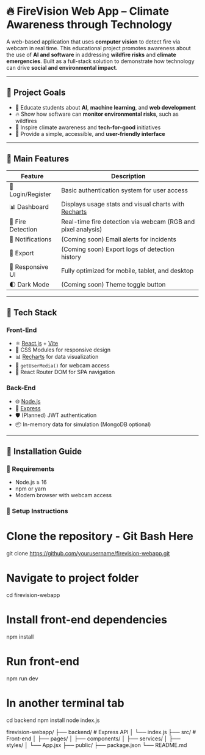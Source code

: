 # 🔥 FireVision Web App – Climate Awareness through Technology

A web-based application that uses **computer vision** to detect fire via webcam in real time. This educational project promotes awareness about the use of **AI and software** in addressing **wildfire risks** and **climate emergencies**. Built as a full-stack solution to demonstrate how technology can drive **social and environmental impact**.

---

## 🎯 Project Goals

- 🧠 Educate students about **AI**, **machine learning**, and **web development**
- 🔥 Show how software can **monitor environmental risks**, such as wildfires
- 🌱 Inspire climate awareness and **tech-for-good** initiatives
- 🎨 Provide a simple, accessible, and **user-friendly interface**

---

## 🚀 Main Features

| Feature           | Description                                                               |
|------------------|---------------------------------------------------------------------------|
| 🔐 Login/Register | Basic authentication system for user access                              |
| 📊 Dashboard      | Displays usage stats and visual charts with [Recharts](https://recharts.org/) |
| 🎥 Fire Detection | Real-time fire detection via webcam (RGB and pixel analysis)             |
| 📨 Notifications  | (Coming soon) Email alerts for incidents                                 |
| 📁 Export         | (Coming soon) Export logs of detection history                           |
| 📱 Responsive UI  | Fully optimized for mobile, tablet, and desktop                          |
| 🌓 Dark Mode      | (Coming soon) Theme toggle button                                        |

---

## 🧪 Tech Stack

### Front-End

- ⚛️ [React.js](https://reactjs.org/) + [Vite](https://vitejs.dev/)
- 🎨 CSS Modules for responsive design
- 📊 [Recharts](https://recharts.org/) for data visualization
- 🎥 `getUserMedia()` for webcam access
- 🔄 React Router DOM for SPA navigation

### Back-End

- 🌐 [Node.js](https://nodejs.org/)
- 🧩 [Express](https://expressjs.com/)
- 🛡️ (Planned) JWT authentication
- 📦 In-memory data for simulation (MongoDB optional)

---

## 💾 Installation Guide

### 📍 Requirements

- Node.js ≥ 16
- npm or yarn
- Modern browser with webcam access

### 🔧 Setup Instructions


# Clone the repository - Git Bash Here
git clone https://github.com/yourusername/firevision-webapp.git

# Navigate to project folder
cd firevision-webapp

# Install front-end dependencies
npm install

# Run front-end
npm run dev

# In another terminal tab
cd backend
npm install
node index.js

firevision-webapp/
├── backend/              # Express API
│   └── index.js
├── src/                  # Front-end
│   ├── pages/
│   ├── components/
│   ├── services/
│   ├── styles/
│   └── App.jsx
├── public/
├── package.json
└── README.md


